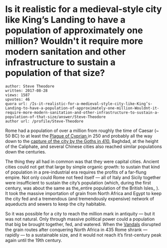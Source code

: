# Is it realistic for a medieval-style city like King’s Landing to have a population of approximately one million? Wouldn't it require more modern sanitation and other infrastructure to sustain a population of that size?

	author: Steve Theodore
	written: 2017-08-28
	views: 1587
	upvotes: 46
	quora url: /Is-it-realistic-for-a-medieval-style-city-like-King’s-Landing-to-have-a-population-of-approximately-one-million-Wouldnt-it-require-more-modern-sanitation-and-other-infrastructure-to-sustain-a-population-of-that-size/answer/Steve-Theodore
	author url: /profile/Steve-Theodore


Rome had a population of over a million from roughly the time of Caesar (~ 50 BC) to at least the [Plague of Cyprian ](https://www.theatlantic.com/science/archive/2016/03/plagues-roman-empire/473862/)in 250 and probably all the way down to the [capture of the city by the Goths in 410.](https://www.quora.com/What-were-the-sackings-of-Rome-in-the-year-410-by-the-Goths-and-Vandals-like-Were-they-organized-or-did-they-just-ride-through-the-city-slashing-burning-and-pillaging) Baghdad, at the height of the Caliphate, and several Chinese cities also reached similar populations down the centuries.

The thing they all had in common was that they were capital cities. Ancient cities could not get that large by simple organic growth: to sustain that kind of population in a pre-industrial era requires the profits of a far-flung empire. Not only could Rome not feed itself — all of Italy and Sicily together were insufficient to sustain the city’s population (which, during the first century, was about the same as the_entire population of the British Isles_ ). It took the massive importation of grain from North Africa and Egypt to keep the city fed and a tremendous (and tremendously expensive) network of aqueducts and sewers to keep the city habitable.

So it was possible for a city to reach the million mark in antiquity — but it was not natural. Only through massive political power could a population that big be brought together, fed, and watered. When the [Vandals](https://en.wikipedia.org/wiki/Vandal_Kingdom) disrupted the grain routes after conquering North Africa in 435 Rome shrank — rapidly — to a sustainable size, and it would not reach it’s first-century peak again until the 19th century.

